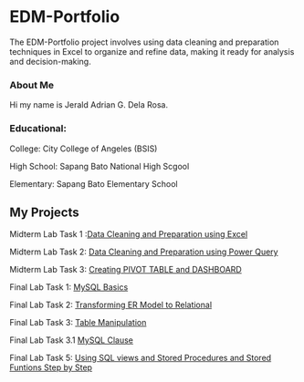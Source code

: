 
# EDM-Portfolio
The EDM-Portfolio project involves using data cleaning and preparation techniques in Excel to organize and refine data, making it ready for analysis and decision-making.
### About Me 
Hi my name is Jerald Adrian G. Dela Rosa.
### Educational:
College: City College of Angeles (BSIS)

High School: Sapang Bato National High Scgool

Elementary: Sapang Bato Elementary School
## My Projects
Midterm Lab Task 1 :[Data Cleaning and Preparation using Excel](https://github.com/Jerald240010/EDM-Portfolio/blob/main/Midterm%20Lab%20Task%201/task1.md)

Midterm Lab Task 2: [Data Cleaning and Preparation using Power Query](https://github.com/Jerald240010/EDM-Portfolio/blob/main/Midterm%20Lab%20Task%202/task2.md)

Midterm Lab Task 3: [Creating PIVOT TABLE and DASHBOARD](https://jerald240010.github.io/Midterm-Lab-Task-3/)


Final Lab Task 1:   [MySQL Basics](https://jerald240010.github.io/Final-Lab-Task-1/)

Final Lab Task 2:   [Transforming ER Model to Relational](https://jerald240010.github.io/Final-Lab-Task-2/)

Final Lab Task 3:  [Table Manipulation](https://jerald240010.github.io/Final-Task-3-/)

Final Lab Task 3.1 [ MySQL Clause](https://jerald240010.github.io/Final-Lab-Task-3.1/)

Final Lab Task 5:  [Using SQL views and Stored Procedures and Stored Funtions
Step by Step](https://jerald240010.github.io/Final-Lab-Task-4/)


